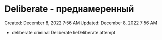 # Deliberate - преднамеренный

Created: December 8, 2022 7:56 AM
Updated: December 8, 2022 7:56 AM

- deliberate criminal Deliberate lieDeliberate attempt